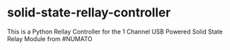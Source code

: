 # solid-state-rellay-controller
This is a Python Rellay Controller for the 1 Channel USB Powered Solid State Relay Module from #NUMATO
